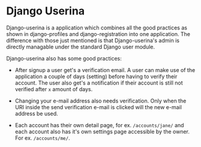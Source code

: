 # Django Userina

Django-userina is a application which combines all the good practices as shown
in django-profiles and django-registration into one application. The difference
with those just mentioned is that Django-userina's admin is directly managable
under the standard Django user module.

Django-userina also has some good practices:

- After signup a user get's a verification email. A user can make use of the
  application a couple of days (setting) before having to verify their account.
  The user also get's a notification if their account is still not verified
  after `x` amount of days.

- Changing your e-mail address also needs verification. Only when the URI
  inside the send verification e-mail is clicked will the new e-mail address be
  used.

- Each account has their own detail page, for ex. ``/accounts/jane/`` and each
  account also has it's own settings page accessible by the owner. For ex.
  ``/accounts/me/``.
